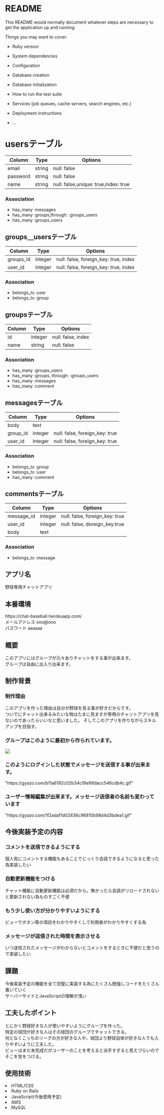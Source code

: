 # README

This README would normally document whatever steps are necessary to get the
application up and running.

Things you may want to cover:

* Ruby version

* System dependencies

* Configuration

* Database creation

* Database initialization

* How to run the test suite

* Services (job queues, cache servers, search engines, etc.)

* Deployment instructions

* ...

# usersテーブル
|Column|Type|Options|
|------|----|-------|
|email|string|null: false| 
|password|string|null: false| 
|name|string|null: false,unique: true,index: true| 

### Association
- has_many :messages
- has_many :groups,through: :groups_users
- has_many :groups_users

## groups＿usersテーブル
|Column|Type|Options|
|------|----|-------|
|groups_id|integer|null: false, foreign_key: true, index|
|user_id|integer|null: false, foreign_key: true, index|

### Association
- belongs_to :user
- belongs_to :group

## groupsテーブル

|Column|Type|Options|
|------|----|-------|
|id|integer|null: false, index|
|name|string|null: false|

### Association
- has_many :groups_users
- has_many :groups, through: :groups_users
- has_many :messages
- has_many :comment

## messagesテーブル

|Column|Type|Options|
|------|----|-------|
|body|text
|group_id|integer|null: false, foreign_key: true|
|user_id|integer|null: false, foreign_key: true|

### Association
- belongs_to :group
- belongs_to :user
- has_many :comment

## commentsテーブル

|Column|Type|Options|
|------|----|-------|
|message_id|integer|null: false, foreign_key: true|
|user_id|integer|null: false, doreign_key:true
|body|text

### Association
- belongs_to :message


<h2>アプリ名</h2> 
  野球専用チャットアプリ

<h2>本番環境</h2>
https://chat-baseball.herokuapp.com/</br>
メールアドレス ooo@ooo</br>
パスワード aaaaaa

<h2>概要</h2>
このアプリにはグループが元々ありチャットをする事が出来ます。</br>
グループは自由に出入り出来ます。

<h2>制作背景</h2>
<h3>制作理由</h3>
このアプリを作った理由は自分が野球を見る事が好きだからです。</br>
ついでにチャット出来るみたいな物はたまに見ますが専用のチャットアプリを見ないのであったらいいなと思いました。
そしてこのアプリを作りながらスキルアップを目指す。

<h3>グループはこのように最初から作られています。</h3>
<img src="https://user-images.githubusercontent.com/61171618/79305808-073f4980-7f2f-11ea-90b4-fba4c6ba25af.png">


<h3>このようにログインした状態でメッセージを送信する事が出来ます。</h3>
"https://gyazo.com/b11a6192c02b34c18e99dacc546cdb4c.gif"

<h3>ユーザー情報編集が出来ます。メッセージ送信者の名前も変わっています</h3>
"https://gyazo.com/1f2adaf1d02436c96810b98d4d3bdea1.gif"

<h2>今後実装予定の内容</h2>
<h3>コメントを送信できるようにする</h3>
  個人宛にコメントする機能もあることでじっくり会話できるようになると思った為実装したい
<h3>自動更新機能をつける</h3>
  チャット機能に自動更新機能は必須だから。無かったら会話がリロードされないと更新されない為ものすごく不便
<h3>もう少し使い方が分かりやすいようにする</h3>
  ビューでボタン等の項目をわかりやすくして利用者がわかりやすくする為
<h3>メッセージが送信された時間を表示させる</h3>
  いつ送信されたメッセージがわからないとコメントをするときに不便だと思うので実装したい
  
  <h2>課題</h2>
  今後実装予定の機能を全て完璧に実装する為にたくさん勉強しコードをたくさん書いていく</br>
  サーバーサイドとJavaScriptの理解が浅い
  
 <h2>工夫したポイント</h2>
  とにかく野球好きな人が使いやすいようにグループを作った。</br>
  特定の球団が好きな人はその球団のグループでチャットできる。</br>
  何となくこっちのリーグの方が好きな人や、球団より野球自体が好きな人でも入りやすいように工夫した。</br>
  ビューはまだ未完成だがユーザーのことを考えると派手すぎると見えづらいのでそこを気をつける。

<h2>使用技術</h2>
<li>HTML/CSS</li>
<li>Ruby on Rails</li>
<li>JavaScript(今後使用予定)</li>
<li>AWS</li>
<li>MySQL</li>
